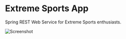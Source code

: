 # Extreme Sports App

Spring REST Web Service for Extreme Sports enthusiasts.

![Screenshot](dbschema.png)
